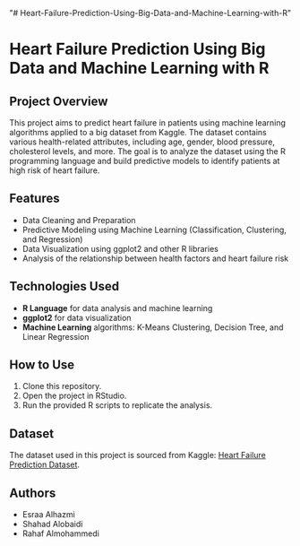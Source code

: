 "# Heart-Failure-Prediction-Using-Big-Data-and-Machine-Learning-with-R" 
# Heart Failure Prediction Using Big Data and Machine Learning with R

## Project Overview
This project aims to predict heart failure in patients using machine learning algorithms applied to a big dataset from Kaggle. The dataset contains various health-related attributes, including age, gender, blood pressure, cholesterol levels, and more. The goal is to analyze the dataset using the R programming language and build predictive models to identify patients at high risk of heart failure.

## Features
- Data Cleaning and Preparation
- Predictive Modeling using Machine Learning (Classification, Clustering, and Regression)
- Data Visualization using ggplot2 and other R libraries
- Analysis of the relationship between health factors and heart failure risk

## Technologies Used
- **R Language** for data analysis and machine learning
- **ggplot2** for data visualization
- **Machine Learning** algorithms: K-Means Clustering, Decision Tree, and Linear Regression

## How to Use
1. Clone this repository.
2. Open the project in RStudio.
3. Run the provided R scripts to replicate the analysis.

## Dataset
The dataset used in this project is sourced from Kaggle: [Heart Failure Prediction Dataset](https://www.kaggle.com/datasets/fedesoriano/heart-failure-prediction).

## Authors
- Esraa Alhazmi
- Shahad Alobaidi
- Rahaf Almohammedi
